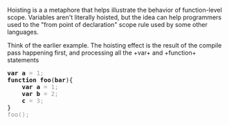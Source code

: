 Hoisting is a a metaphore that helps illustrate the behavior of
function-level scope. Variables aren't literally hoisted, but the
idea can help programmers used to the "from point of declaration" 
scope rule used by some other languages. 

Think of the earlier example. The hoisting effect is the result of the compile
pass happening first, and processing all the +var+ and +function+ statements

<pre>
<b>var a</b><span style="color:#999999"> = 1;</span>
<b>function foo</b>(<b>bar</b>){
    <b>var a</b><span style="color:#999999"> = 1;</span>
    <b>var b</b><span style="color:#999999"> = 2;</span>
    <b>c</b> <span style="color:#999999">= 3;</span>
}
<span style="color:#999999">foo();</span></pre>

